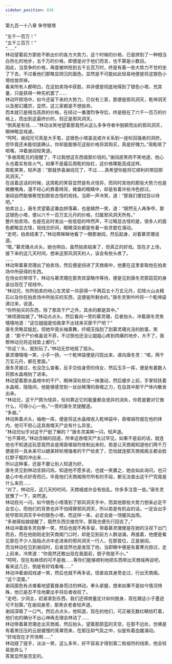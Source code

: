 ```yaml
---
sidebar_position: 838
---
```

 第九百一十八章 争夺银塔


“五千一百万！”  
“五千三百万！”  
“……”  
林动望着前方那些不断出价的各方大势力，这个时候的价格，已是拼到了一种相当白热化的地步，五千万的价格，即便是对于他们而言，也不算是小数目。  
因此，当竞争的价格，再度被哄抢到五千五百万时，终是有着一些大势力不甘的坐了下去，不过看他们那略显阴沉的面色，显然是不可能如此轻易地便是将这银色小塔给放弃掉。  
看来所有人都明白，在这拍卖场中获胜，并非便是彻底地得到了银色小塔，充其量，只是获得一种先机罢了……  
林动环顾场中，如今还留下来的大势力，已仅有三家，那便是邪风洞天，乾坤洞天以及那幻魔宗，显然，这三家都是不想放弃。  
而本就已是相当高昂的价格，在经过一番激烈争夺后，终是稳在了六千一百万的价格上，而出到这最终价的，则正是邪风洞天。  
“倒真是有钱……”林动淡笑地望着那竟然从这么多争夺者中脱颖而出的邪风洞天，眼神略显戏谑。  
“呵呵，谢阎兄可真是大手笔，这银色小塔虽说或许关系到一座轮回强者的洞府，但毕竟还未能彻底确认，你却是能够花这般价格将其购买，真是好魄力。”周乾咂了咂嘴，冲着谢阎轻笑道。  
“多谢周乾兄的提醒了，不过我想这东西值那价钱的。”谢阎皮笑肉不笑地道，他心头也着实有些火气，如果不是最后周乾的抬杠，这价格哪能高成这样。  
周乾笑笑，轻声道：“那就恭喜谢阎兄了，不过……真希望你能将它顺利的带回邪风洞天。”  
在说着这话的时候，这周乾的笑容显然是有点怪异，而同时其他的那些大势力也是微撇嘴角，漫不经心的靠着椅背，微垂的眼睛中，却是有着许些冷色掠过。  
谢阎自然能够察觉到那些古怪的视线，当即一声冷笑，道：“那我们便拭目以待吧。”  
拍卖台上，唐冬灵望着这番血拼落幕，也是嫣然一笑，道：“既然无人再争夺，那这银色小塔，便以六千一百万玄元丹的价格，归属邪风洞天所有。”  
整片拍卖场，也是在此时发出一些低低的哗然声，不过略显古怪的是，很多人的面色都略显古怪，视线交织间，眼睛深处都是有着一些贪婪在涌动。  
“走吧，拍卖结束了。”林动笑眯眯地看了一眼那谢阎，然后起身，对着慕灵珊说道。  
“嗯。”慕灵珊点点头，她也明白，虽然拍卖结束了，但真正的好戏，现在才上场，接下来的这几天时间，想来这邪风洞天的人，该会有些头疼了。  
……  
林动带着慕灵珊出了拍卖场，然后便是拐进了天商阁中，他要在这里拿取他在拍卖场中所获得的东西。  
在侍女的带领下，林动与慕灵珊在那贵宾室略作等待，便是见到唐冬灵那窈窕的身姿出现在了视线中。  
“林动兄，你所拍卖的地心生灵浆一共获得一千两百五十万玄元丹，扣除火山炎精石以及你在拍卖场中所拍买的东西，这便是所剩余的。”唐冬灵笑吟吟将一个乾坤袋递过来，说道。  
“你所拍买的东西，除了那具干尸之外，其余的都是其中。”  
“麻烦唐姑娘了。”林动点点头，然后看向一旁的慕灵珊，后者抬头，冲着唐冬灵笑嘻嘻地道：“这位姐姐是怕我拿不出钱来买那干尸吧？”  
唐冬灵略显尴尬，但她毕竟长袖善舞，纤细玉指刮了刮慕灵珊光洁的脸蛋，笑道：“那干尸价格虽说不菲，不过倒也还没让姐姐心疼到肉痛的地步，大不了，我帮林动兄将这钱垫上都行。”  
“你这丫头，就别玩了。”林动无奈地摇了摇头。  
慕灵珊嘻嘻一笑，小手一扬，一个乾坤袋便是闪现出来，递向唐冬灵：“喏，两千万玄元丹，都在里面。”  
唐冬灵接过，也没怎么查看，反手交给身旁的侍女，然后玉手一挥，便是有着数人将那水晶棺抬了进来。  
林动望着那水晶棺中的干尸，眼神深处掠过一抹激动，然后缓步上前，手掌轻抚着水晶棺，隐隐间，他能够感觉到一丝丝稀薄的吞噬之力，在自其中那干尸体内散发出来。  
“林动兄，这干尸颇为怪异，任何靠近它的能量都会诡异的消失，你若是要对它做什么，可得小心一些。”一旁的唐冬灵提醒道。  
“多谢。”  
林动笑着点头，袖袍一挥，便是将这水晶棺收入乾坤袋中，吞噬祖符就在他的体内，他可不担心这具吞噬天尸会有什么异变。  
“林动兄似乎对这干尸挺了解的？”唐冬灵美眸一闪，轻声道。  
“也不算吧。”林动含糊的回道，所幸这吞噬天尸太过罕见，如果不是岩的话，就连他也不知道这玩意竟然会是用吞噬祖符炼制出来的，若是让天商阁知道他们两千万便是将一具未来可以媲美转轮境强者的干尸给卖了，恐怕就连那天商阁阁主都会脸红脖子粗的冲出来……  
所以这种事，还是不要让别人知道为好。  
唐冬灵见到林动言辞闪烁，知道他不愿多说，也就一笑置之，她会如此询问，也只是心中有点好奇而已，毕竟他们天商阁用尽所有的手段，都无法查出这干尸究竟是什么来历……  
“对了，林动兄，这几天的时间，天商城或许会有些乱，你多多注意一些。”唐冬灵犹豫了一下，突然道。  
林动目光一闪，如今银色小塔落到了邪风洞天手中，而其他那些大势力想来必定不会甘心，而他们的背景也并不怕得罪邪风洞天，所以若是有机会的话，一定会出手抢夺邪风洞天手中的银色小塔，而这样一来，必定会是一场腥风血雨。  
“多谢唐姑娘提醒了，既然东西交接完毕，那我也便先行回去了。”  
林动冲着唐冬灵抱拳一笑，然后也就不再多留，带着慕灵珊便是在她的注视下出门而去，而在他刚刚走到天商阁门口时，却是见到前方人群汹涌，再接着，他便是看见那在不少人指指点点中走进来的邪风洞天一行人，在那首位，正是谢阎。  
而当林动在见到谢阎时，后者显然也是发现了他，当即眼中便是有着寒光掠过，走上前来，冷笑道：“你竟然还敢出现在我面前，胆子倒是不小。”  
“呵呵，现在有麻烦的可不是我……等你们能够顺利地把东西带出天商域再说吧，看来这几日，倒是有好戏看咯……”  
林动冲着谢阎戏谑一笑，然后也就不再多说，径直自其身旁走过，行出天商阁。  
“这个混蛋。”  
谢阎面色有点难看地望着搽身而过的林动，拳头紧握，想来如果不是如今情况特殊，他已是忍不住地要出手将后者收拾了。  
“走吧，少洞主，赶紧拿到东西，我们还得商量定计如何脱身，现在跟这小子墨迹可不划算。”在谢阎身旁，那黑衣老者轻声道。  
谢阎深吸了一口气，然后点点头，他知道，现在的他们，可正被无数红眼给盯着，他们也的确分不出心神再去理会林动了……  
林动带着慕灵珊走出天商阁，然后抬头，望着那蔚蓝的天空，在那不远处，仿佛是有着黑压压的云层缓慢的笼罩而来，在那压抑气氛之中，似是有着血腥涌动。  
“好戏现在才开场啊……”  
林动搓了搓手，淡淡一笑，这么多年，好不容易才得到第二枚祖符的线索，他会轻易放弃么？  
答案显然是否定的。  
  
  
